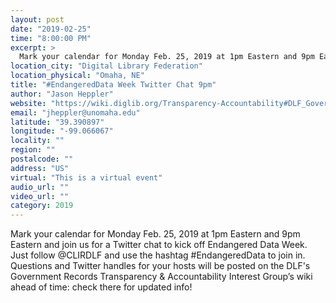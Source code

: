 ```yaml
---
layout: post
date: "2019-02-25"
time: "8:00:00 PM"
excerpt: >
  Mark your calendar for Monday Feb. 25, 2019 at 1pm Eastern and 9pm Eastern and join us for a Twitter chat to kick off Endangered Data Week. ...
location_city: "Digital Library Federation"
location_physical: "Omaha, NE"
title: "#EndangeredData Week Twitter Chat 9pm"
author: "Jason Heppler"
website: "https://wiki.diglib.org/Transparency-Accountability#DLF_Government_Records_Transparency_and_Accountability_Group"
email: "jheppler@unomaha.edu"
latitude: "39.390897"
longitude: "-99.066067"
locality: ""
region: ""
postalcode: ""
address: "US"
virtual: "This is a virtual event"
audio_url: ""
video_url: ""
category: 2019
---
```


Mark your calendar for Monday Feb. 25, 2019 at 1pm Eastern and 9pm Eastern and join us for a Twitter chat to kick off Endangered Data Week. Just follow @CLIRDLF and use the hashtag #EndangeredData to join in. Questions and Twitter handles for your hosts will be posted on the DLF's Government Records Transparency & Accountability Interest Group’s wiki ahead of time: check there for updated info!
